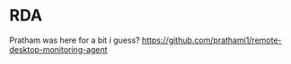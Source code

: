 # RDA
Pratham was here for a bit i guess?
https://github.com/prathami1/remote-desktop-monitoring-agent
